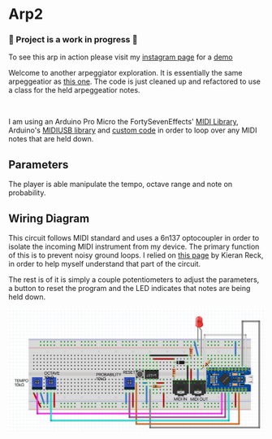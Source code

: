 # Arp2
### 🚧 Project is a work in progress 🚧

To see this arp in action please visit my [instagram page](https://www.instagram.com/intuitive.harmony/) for a [demo](https://www.instagram.com/p/CyIHmlrBUzx/)

Welcome to another arpeggiator exploration.  It is essentially the same arpeggeatior as [this one](https://github.com/IntuitiveHarmony/MIDI_ARP_1).  The code is just cleaned up and refactored to use a class for the held arpeggeatior notes.

<br>

I am using an Arduino Pro Micro the FortySevenEffects' [MIDI Library](https://github.com/FortySevenEffects/arduino_midi_library/tree/dev), Arduino's [MIDIUSB library](https://github.com/arduino-libraries/MIDIUSB) and [custom code](https://github.com/IntuitiveHarmony/arp2/blob/main/arp2.ino) in order to loop over any MIDI notes that are held down.  



## Parameters

The player is able manipulate the tempo, octave range and note on probability.  

## Wiring Diagram

This circuit follows MIDI standard and uses a 6n137 optocoupler in order to isolate the incoming MIDI instrument from my device.   The primary function of this is to prevent noisy ground loops. I relied on [this page](https://www.kieranreck.co.uk/blog/midi-input-with-6n137-6n138-or-6n139#:~:text=The%206N138%20and%206N139%20use,to%20achieve%20the%20same%20output.) by Kieran Reck, in order to help myself understand that part of the circuit.

The rest is of it is simply a couple potentiometers to adjust the parameters, a button to reset the program and the LED indicates that notes are being held down.

![Arp2 Diagram](./Arp2%20Diagram.png)
